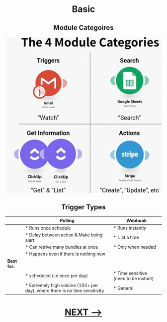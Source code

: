 <div align="center">


# Basic
</div>

<div align="center">
  
## Module Categoires

<div align="center">
  
![Module Categories](pic/the_4_module_catageries.gif)

</div>

## Trigger Types
</div>


|                   |                             Polling                                          |                      Webhook                                |
|:------------------|------------------------------------------------------------------------------|-------------------------------------------------------------|
|                   |  * Runs once schedule                                                        |  * Runs instantly                                           |
|                   |  * Delay between action & Make being alert                                   |  * 1 at a time                                              |
|                   |  * Can retrive many bundles at once                                          |  * Only when needed                                         |
|                   |  * Happens even if there is nothing new                                      |                                                             |
| __Best for:__     |                                                                              |                                                             |
|                   |  * scheduled (i.e once per day)                                              |  * Time sensitive (need to be instant)                      |
|                   |  * Extremely high volume (100+ per day), where there is no time sensitivity  |  * General                                                  |


<div align="center">

# [NEXT -->](defenitions_and_terminology.md)
</div>
